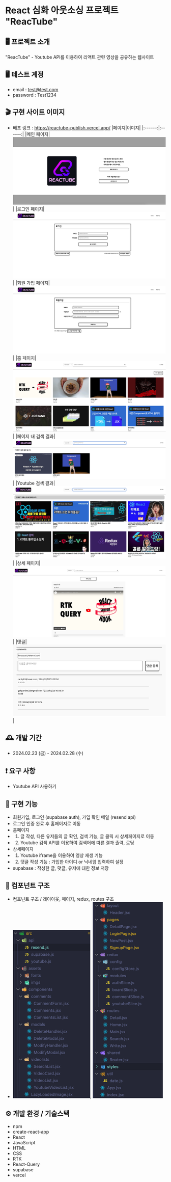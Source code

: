 # React 심화 아웃소싱 프로젝트 "ReacTube"

## 🖥️ 프로젝트 소개

"ReacTube" - Youtube API를 이용하여 리액트 관련 영상을 공유하는 웹사이트

## 🖥️ 테스트 계정
- email : test@test.com
- password : Test1234 

## 🎬 구현 사이트 이미지

- 배포 링크 : https://reactube-publish.vercel.app/
  |페이지|이미지|
  |:------:|:------:|
  |메인 페이지|![메인페이지](./src/assets/screenshot/mainpage.png)|
  |로그인 페이지|![로그인페이지](./src/assets/screenshot/Loginpage.png)|
  |회원 가입 페이지|![회원가입페이지](./src/assets/screenshot/Signupage.png)|
  |홈 페이지|![홈페이지](./src/assets/screenshot//homepage.png)|
  |페이지 내 검색 결과|![페이지 내 검색 결과](./src/assets/screenshot/pagesearchresult.png)|
  |Youtube 검색 결과|![Youtube 검색 결과](./src/assets/screenshot/youtubesearchresult.png)|
  |상세 페이지|![상세페이지](./src/assets/screenshot/detailpage.png)|
  |댓글|![댓글](./src/assets/screenshot/comments.png)|

## 🕰️ 개발 기간

- 2024.02.23 (금) - 2024.02.28 (수)

## ❗ 요구 사항

- Youtube API 사용하기

## 📌 구현 기능

- 회원가입, 로그인 (supabase auth), 가입 확인 메일 (resend api)
- 로그인 인증 완료 후 홈페이지로 이동
- 홈페이지
- 1. 글 작성, 다른 유저들의 글 확인, 검색 기능, 글 클릭 시 상세페이지로 이동
- 2. Youtube 검색 API를 이용하여 검색어에 따른 결과 출력, 로딩
- 상세페이지
- 1. Youtube iframe을 이용하여 영상 재생 기능
- 2. 댓글 작성 기능 : 가입한 아이디 or 닉네임 입력하여 설정
- supabase : 작성한 글, 댓글, 유저에 대한 정보 저장

## 🔗 컴포넌트 구조

- 컴포넌트 구조 / 레이아웃, 페이지, redux, routes 구조
- ![컴포넌트 구조](./src/assets/screenshot/component%20구조.png), ![다른 구성요소](./src/assets/screenshot/component%20구조2.png)

## ⚙️ 개발 환경 / 기술스택

- npm
- create-react-app
- React
- JavaScript
- HTML
- CSS
- RTK
- React-Query
- supabase
- vercel
